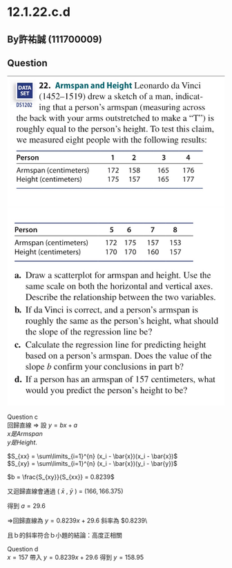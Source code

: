 # 12.1.22.c.d

## By許祐誠 (111700009)

## Question


![圖片1](https://github.com/HWTeng-Course/202402-Statistics/raw/main/Images/S__1194333_0.jpg)
![圖片2](https://github.com/HWTeng-Course/202402-Statistics/raw/main/Images/S__1194335_0.jpg)

Question c\
回歸直線 =>
設 $y = bx + a$<br>$x是Armspan$<br>$y是Height$.

$S_{xx} = \sum\limits_{i=1}^{n} (x_i - \bar{x})(x_i - \bar{x})$\
$S_{xy} = \sum\limits_{i=1}^{n} (x_i - \bar{x})(y_i - \bar{y})$

$b = \frac{S_{xy}}{S_{xx}} = 0.8239$

又迴歸直線會通過 ( $\bar{x}$ , $\bar{y}$ ) = $(166 , 166.375)$

得到 $a = 29.6$

=>回歸直線為 $y = 0.8239x + 29.6$
斜率為 $0.8239\

且ｂ的斜率符合ｂ小題的結論：高度正相關


Question d\
$x = 157$ 帶入 $y = 0.8239x + 29.6$
得到 $y = 158.95$










